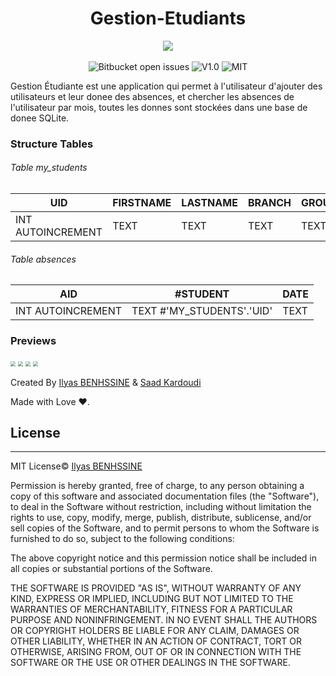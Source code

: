 <h1 align="center">Gestion-Etudiants</h1>
<p align="center">
  <img src="https://i.imgur.com/coQDZic.png"><br><br>
  <img alt="Bitbucket open issues" src="https://img.shields.io/bitbucket/issues-raw/IlyasDiker/Gestion-Etudiants">
  <img alt="V1.0" src="https://img.shields.io/badge/Version-1.0-red">
  <img alt="MIT" src="https://img.shields.io/badge/licence-MIT-blue">
</p>

Gestion Étudiante est une application qui permet à l'utilisateur d'ajouter des utilisateurs et leur donee des absences, et chercher les absences de l'utilisateur par mois, toutes les donnes sont stockées dans une base de donee SQLite.

### Structure Tables

###### Table my_students

| UID               | FIRSTNAME | LASTNAME | BRANCH | GROUP |
| ----------------- | --------- | -------- | ------ | ----- |
| INT AUTOINCREMENT | TEXT      | TEXT     | TEXT   | TEXT  |

###### Table absences

| AID               | #STUDENT                  | DATE |
| ----------------- | ------------------------- | ---- |
| INT AUTOINCREMENT | TEXT #'MY_STUDENTS'.'UID' | TEXT |

### Previews

<img src="https://i.imgur.com/Kkg65nC.png" style="zoom: 50%;" />

<img src="https://i.imgur.com/HzqMrIE.png" style="zoom:50%;" />

<img src="https://i.imgur.com/7WDYUkC.png" style="zoom:50%;" />

<img src="https://i.imgur.com/10ofPd9.png" style="zoom:50%;" />

Created By [Ilyas BENHSSINE](https://github.com/IlyasDiker) & [Saad Kardoudi](https://github.com/Saad-kardoudi)

Made with Love ❤.

## License

--------------------

MIT License© [Ilyas BENHSSINE](https://github.com/IlyasDiker)

Permission is hereby granted, free of charge, to any person obtaining a copy of this software and associated documentation files (the "Software"), to deal in the Software without restriction, including without limitation the rights to use, copy, modify, merge, publish, distribute, sublicense, and/or sell copies of the Software, and to permit persons to whom the Software is furnished to do so, subject to the following conditions:

The above copyright notice and this permission notice shall be included in all copies or substantial portions of the Software.

THE SOFTWARE IS PROVIDED "AS IS", WITHOUT WARRANTY OF ANY KIND, EXPRESS OR IMPLIED, INCLUDING BUT NOT LIMITED TO THE WARRANTIES OF MERCHANTABILITY, FITNESS FOR A PARTICULAR PURPOSE AND NONINFRINGEMENT. IN NO EVENT SHALL THE AUTHORS OR COPYRIGHT HOLDERS BE LIABLE FOR ANY CLAIM, DAMAGES OR OTHER LIABILITY, WHETHER IN AN ACTION OF CONTRACT, TORT OR OTHERWISE, ARISING FROM, OUT OF OR IN CONNECTION WITH THE SOFTWARE OR THE USE OR OTHER DEALINGS IN THE SOFTWARE.
